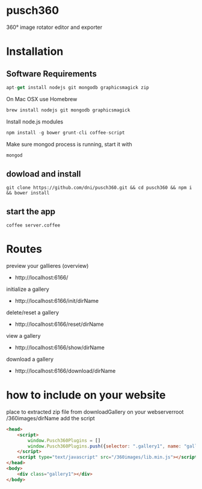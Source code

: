 pusch360
========

360° image rotator editor and exporter

# Installation

## Software Requirements

```js
apt-get install nodejs git mongodb graphicsmagick zip
```
On Mac OSX use Homebrew
```js
brew install nodejs git mongodb graphicsmagick
```
Install node.js modules
```js
npm install -g bower grunt-cli coffee-script
```
Make sure mongod process is running, start it with

```js
mongod
```

## dowload and install

```shell
git clone https://github.com/dni/pusch360.git && cd pusch360 && npm i && bower install
```

## start the app
```shell
coffee server.coffee
```

# Routes

preview your gallieres (overview)
* http://localhost:6166/

initialize a gallery
* http://localhost:6166/init/dirName

delete/reset a gallery
* http://localhost:6166/reset/dirName

view a gallery
* http://localhost:6166/show/dirName

download a gallery
* http://localhost:6166/download/dirName

# how to include on your website

place to extracted zip file from downloadGallery on your webserverroot /360images/dirName
add the script

```html
<head>
    <script>
        window.Pusch360Plugins = []
        window.Pusch360Plugins.push({selector: ".gallery1", name: "gallery1"});
    </script>
    <script type="text/javascript" src="/360images/lib.min.js"></script>
</head>
<body>
    <div class="gallery1"></div>
</body>
```
